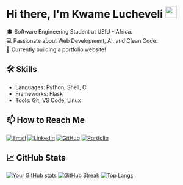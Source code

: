 # Hi there, I'm Kwame Lucheveli <img src="https://media.giphy.com/media/hvRJCLFzcasrR4ia7z/giphy.gif" width="30px"/>

🎓 Software Engineering Student at USIU - Africa.  
💻 Passionate about Web Development, AI, and Clean Code.  
🚀 Currently building a portfolio website!

## 🛠 Skills
- Languages: Python, Shell, C
- Frameworks: Flask
- Tools: Git, VS Code, Linux

## 📫 How to Reach Me

[![Email](https://img.shields.io/badge/Email-D14836?style=for-the-badge&logo=gmail&logoColor=white)](mailto:amukhobukwame@gmail.com)
[![LinkedIn](https://img.shields.io/badge/LinkedIn-blue?style=for-the-badge&logo=linkedin&logoColor=white)](https://www.linkedin.com/in/kwame-amukhobu-13837620a)
[![GitHub](https://img.shields.io/badge/GitHub-000?style=for-the-badge&logo=github&logoColor=white)](https://github.com/luche3002)
[![Portfolio](https://img.shields.io/badge/Portfolio-000?style=for-the-badge&logo=vercel&logoColor=white)]([https://yourwebsite.com](https://luche3002.github.io/my_portfolio/))


## 📈 GitHub Stats
[![Your GitHub stats](https://github-readme-stats.vercel.app/api?username=luche3002&show_icons=true&theme=radical)](https://github.com/luche3002)
[![GitHub Streak](https://github-readme-streak-stats.herokuapp.com/?user=luche3002&theme=radical)](https://git.io/streak-stats)
[![Top Langs](https://github-readme-stats.vercel.app/api/top-langs/?username=luche3002&layout=compact&theme=radical)](https://github.com/luche3002)



<!--
**joshmadakor1/joshmadakor1** is a ✨ _special_ ✨ repository because its `README.md` (this file) appears on your GitHub profile.

Here are some ideas to get you started:

- 🔭 I’m currently working on ...
- 🌱 I’m currently learning ...
- 👯 I’m looking to collaborate on ...
- 🤔 I’m looking for help with ...
- 💬 Ask me about ...
- 📫 How to reach me: ...
- 😄 Pronouns: ...
- ⚡ Fun fact: ...
-->
